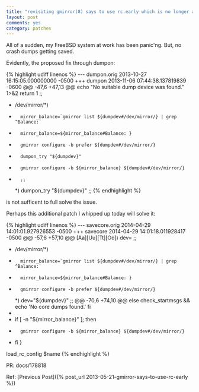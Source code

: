 ```yaml
---
title: "revisiting gmirror(8) says to use rc.early which is no longer available"
layout: post
comments: yes
category: patches
---
```


All of a sudden, my FreeBSD system at work has been panic'ng.  But, no crash
dumps getting saved.

Evidently, the proposed fix through dumpon:

{% highlight udiff linenos %}
--- dumpon.orig	2013-10-27 16:15:05.000000000 -0500
+++ dumpon	2013-11-06 07:44:38.137819839 -0600
@@ -47,6 +47,13 @@
 		echo "No suitable dump device was found." 1>&2
 		return 1
 		;;
+	/dev/mirror/*)
+		mirror_balance=`gmirror list ${dumpdev#/dev/mirror/} | grep ^Balance:`
+		mirror_balance=${mirror_balance#Balance: }
+		gmirror configure -b prefer ${dumpdev#/dev/mirror/}
+		dumpon_try "${dumpdev}"
+		gmirror configure -b ${mirror_balance} ${dumpdev#/dev/mirror/}
+		;;
 	*)
 		dumpon_try "${dumpdev}"
 		;;
{% endhighlight %}

is not sufficent to full solve the issue.

Perhaps this additional patch I whipped up today will solve it:

{% highlight udiff linenos %}
--- savecore.orig	2014-04-29 14:01:01.927926553 -0500
+++ savecore	2014-04-29 14:01:18.011928417 -0500
@@ -57,6 +57,10 @@
 	[Aa][Uu][Tt][Oo])
 		dev=
 		;;
+	/dev/mirror/*)
+		mirror_balance=`gmirror list ${dumpdev#/dev/mirror/} | grep ^Balance:`
+		mirror_balance=${mirror_balance#Balance: }
+		gmirror configure -b prefer ${dumpdev#/dev/mirror/}
 	*)
 		dev="${dumpdev}"
 		;;
@@ -70,6 +74,10 @@
 	else
 		check_startmsgs && echo 'No core dumps found.'
 	fi
+
+	if [ -n "${mirror_balance}" ]; then
+		gmirror configure -b ${mirror_balance} ${dumpdev#/dev/mirror/}
+	fi
 }
 
 load_rc_config $name
{% endhighlight %}

PR: docs/178818

Ref: [Previous Post]({% post_url 2013-05-21-gmirror-says-to-use-rc-early %})
